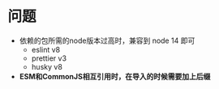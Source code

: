 # 问题

- 依赖的包所需的node版本过高时，兼容到 node 14 即可
  - eslint v8
  - prettier v3
  - husky v8
- **ESM和CommonJS相互引用时，在导入的时候需要加上后缀**
